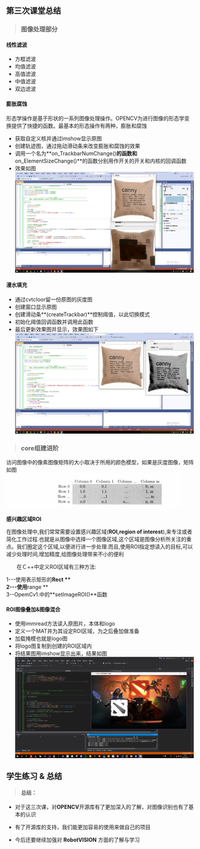 #
## **第三次课堂总结**
>### 图像处理部分

#### **线性滤波**
* 方框滤波
* 均值滤波
* 高值滤波
* 中值滤波
* 双边滤波
#### **膨胀腐蚀**
形态学操作是基于形状的一系列图像处理操作。OPENCV为进行图像的形态学变换提供了快捷的函数。最基本的形态操作有两种，膨胀和腐蚀
* 获取自定义核并通过imshow显示原图
* 创建轨迹图，通过拖动滑动条来改变膨胀和腐蚀的效果
* 调用一个名为**on_TrackbarNumChange()**的函数和**on_ElementSizeChange()**的函数分别用作开关的开关和内核的回调函数
* 效果如图![](media/31.PNG)
  
#### **漫水填充**
* 通过cvtcloor留一份原图的灰度图
* 创建窗口显示原图
* 创建滑动条**(createTrackbar)**控制阈值，以此切换模式
* 初始化阈值回调函数并调用此函数
* 最后更新效果图并显示，效果图如下![](media/32.PNG)

>### **core组建进阶**
访问图像中的像素图像矩阵的大小取决于所用的颜色模型，如果是灰度图像，矩阵如图
![](media/33.PNG)

**感兴趣区域ROI**

在图像处理中,我们常常需要设置感兴趣区域(**ROI,region of interest**),来专注或者简化工作过程.也就是从图像中选择一个图像区域,这个区域是图像分析所关注的重点。我们圈定这个区域,以便进行进一步处理.而且,使用ROI指定想读入的目标,可以减少处理时间,增加精度,给图像处理带来不小的便利

　　在Ｃ++中定义ROI区域有三种方法:

1---使用表示矩形的**Rect  **  
2---使用**range **   
3--OpemCv1.中的**setImageROI()**函数

#### **ROI图像叠加&图像混合**
* 使用immread方法读入原图片，本体和logo
* 定义一个MAT并为其设定ROI区域，为之后叠加做准备
* 加载掩模也就是logo图
* 将logo图复制到创建的ROI区域内
* 将结果图用imshow显示出来，结果如图![](media/34.PNG)

## 学生练习 & 总结

> #### **总结：**



* 对于这三次课，对**OPENCV**开源库有了更加深入的了解，对图像识别也有了基本的认识

* 有了开源库的支持，我们能更加容易的使用来做自己的项目

* 今后还要继续加强对 **RobotVISION**  方面的了解与学习

